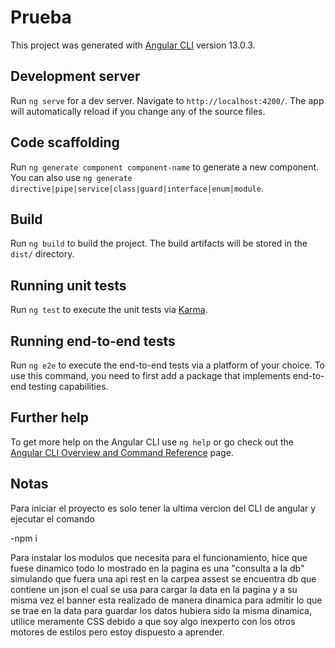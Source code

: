 # Prueba

This project was generated with [Angular CLI](https://github.com/angular/angular-cli) version 13.0.3.

## Development server

Run `ng serve` for a dev server. Navigate to `http://localhost:4200/`. The app will automatically reload if you change any of the source files.

## Code scaffolding

Run `ng generate component component-name` to generate a new component. You can also use `ng generate directive|pipe|service|class|guard|interface|enum|module`.

## Build

Run `ng build` to build the project. The build artifacts will be stored in the `dist/` directory.

## Running unit tests

Run `ng test` to execute the unit tests via [Karma](https://karma-runner.github.io).

## Running end-to-end tests

Run `ng e2e` to execute the end-to-end tests via a platform of your choice. To use this command, you need to first add a package that implements end-to-end testing capabilities.

## Further help

To get more help on the Angular CLI use `ng help` or go check out the [Angular CLI Overview and Command Reference](https://angular.io/cli) page.


## Notas

Para iniciar el proyecto es solo tener la ultima vercion del CLI de angular y ejecutar el comando

-npm i

Para instalar los modulos que necesita para el funcionamiento, hice que fuese dinamico todo lo mostrado en la pagina es una
"consulta a la db" simulando que fuera una api rest en la carpea assest se encuentra db que contiene un json el cual se usa
para cargar la data en la pagina y a su misma vez el banner esta realizado de manera dinamica para admitir lo que se trae en la data
para guardar los datos hubiera sido la misma dinamica, utilice meramente CSS debido a que soy algo inexperto con los otros motores de estilos pero estoy dispuesto a aprender.
